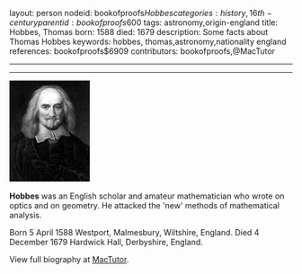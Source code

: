 layout: person
nodeid: bookofproofs$Hobbes
categories: history,16th-century
parentid: bookofproofs$600
tags: astronomy,origin-england
title: Hobbes, Thomas
born: 1588
died: 1679
description: Some facts about Thomas Hobbes
keywords: hobbes, thomas,astronomy,nationality england
references: bookofproofs$6909
contributors: bookofproofs,@MacTutor

---


---

![Hobbes.jpg](https://github.com/bookofproofs/bookofproofs.github.io/blob/main/_sources/_assets/images/portraits/Hobbes.jpg?raw=true)

**Hobbes** was an English scholar and amateur mathematician who wrote on optics and on geometry. He attacked the 'new' methods of mathematical analysis.

Born 5 April 1588 Westport, Malmesbury, Wiltshire, England. Died 4 December 1679 Hardwick Hall, Derbyshire, England.


View full biography at [MacTutor](https://mathshistory.st-andrews.ac.uk/Biographies/Hobbes/).